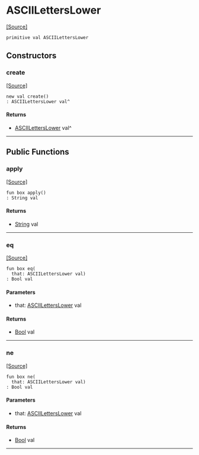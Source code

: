 # ASCIILettersLower
<span class="source-link">[[Source]](src/ponycheck/ascii_range.md#L14)</span>
```pony
primitive val ASCIILettersLower
```

## Constructors

### create
<span class="source-link">[[Source]](src/ponycheck/ascii_range.md#L14)</span>


```pony
new val create()
: ASCIILettersLower val^
```

#### Returns

* [ASCIILettersLower](ponycheck-ASCIILettersLower.md) val^

---

## Public Functions

### apply
<span class="source-link">[[Source]](src/ponycheck/ascii_range.md#L15)</span>


```pony
fun box apply()
: String val
```

#### Returns

* [String](builtin-String.md) val

---

### eq
<span class="source-link">[[Source]](src/ponycheck/ascii_range.md#L15)</span>


```pony
fun box eq(
  that: ASCIILettersLower val)
: Bool val
```
#### Parameters

*   that: [ASCIILettersLower](ponycheck-ASCIILettersLower.md) val

#### Returns

* [Bool](builtin-Bool.md) val

---

### ne
<span class="source-link">[[Source]](src/ponycheck/ascii_range.md#L15)</span>


```pony
fun box ne(
  that: ASCIILettersLower val)
: Bool val
```
#### Parameters

*   that: [ASCIILettersLower](ponycheck-ASCIILettersLower.md) val

#### Returns

* [Bool](builtin-Bool.md) val

---


